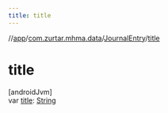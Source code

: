```yaml
---
title: title
---
```

//[app](../../../index.html)/[com.zurtar.mhma.data](../index.html)/[JournalEntry](index.html)/[title](title.html)



# title



[androidJvm]\
var [title](title.html): [String](https://kotlinlang.org/api/core/kotlin-stdlib/kotlin/-string/index.html)



